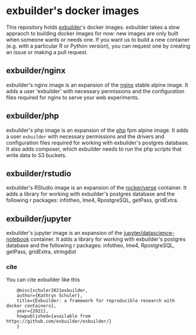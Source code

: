 # exbuilder's docker images

This repository holds [exbuilder](exbuilder.org)'s docker images. exbuilder takes a slow appraoch to building docker images for now: new images are only built when someone wants or needs one. If you want us to build a new container (e.g. with a particular R or Python version), you can request one by creating an issue or making a pull request.

## exbuilder/nginx

exbuilder's nginx image is an expansion of the [nginx](https://hub.docker.com/_/nginx) stable alpine image. It adds a user 'exbuilder' with necessary permissions and the configuration files required for nginx to serve your web experiments. 

## exbuilder/php

exbuilder's php image is an expansion of the [php](https://hub.docker.com/_/php) fpm alpine image. It adds a user `exbuilder` with necessary permissions and the drivers and configuration files required for working with exbuilder's postgres database. It also adds composer, which exbuilder needs to run the php scripts that write data to S3 buckets. 

## exbuilder/rstudio

exbuilder's RStudio image is an expansion of the [rocker/verse](https://hub.docker.com/r/rocker/verse) container. It adds a library for working with exbuilder's postgres database and the following r packages:  infotheo, lme4, RpostgreSQL, getPass, gridExtra. 

## exbuilder/jupyter

exbuilder's jupyter image is an expansion of the [jupyter/datascience-notebook](https://hub.docker.com/r/jupyter/datascience-notebook) container. It adds a library for working with exbuilder's postgres database and the following r packages: infotheo, lme4, RpostgreSQL, getPass, gridExtra, stringdist

### cite

You can cite exbuilder like this

```
    @misc{schuler2021exbuilder,
    author={Kathryn Schuler},
    title={Exbuilder: a framework for reproducible research with docker containers},
    year={2021},
    howpublished={available from https://github.com/exbuilder/exbuilder/}
    }
```